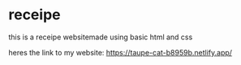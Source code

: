 # receipe 

this is a receipe websitemade using basic html and css

heres the link to my website: https://taupe-cat-b8959b.netlify.app/
